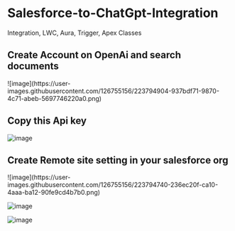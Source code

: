 # Salesforce-to-ChatGpt-Integration
Integration, LWC, Aura, Trigger, Apex Classes

<h2>Create Account on OpenAi and search documents</h2>
![image](https://user-images.githubusercontent.com/126755156/223794904-937bdf71-9870-4c71-abeb-5697746220a0.png)


<h2>Copy this Api key </h2>

![image](https://user-images.githubusercontent.com/126755156/223794642-13907203-5fa3-41aa-9023-880bda47fa9f.png)

<h2>Create Remote site setting in your salesforce org</h2>
![image](https://user-images.githubusercontent.com/126755156/223794740-236ec20f-ca10-4aaa-ba12-90fe9cd4b7b0.png)

![image](https://user-images.githubusercontent.com/126755156/223794758-0bae6805-1647-43db-8d53-2a724837a730.png)

![image](https://user-images.githubusercontent.com/126755156/223794764-eda8a288-8c22-4149-8e98-efa13f498c96.png)
